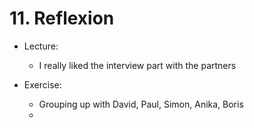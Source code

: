# 11. Reflexion

* Lecture:
    * I really liked the interview part with the partners

* Exercise:
    * Grouping up with David, Paul, Simon, Anika, Boris
	* 
	